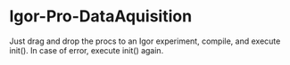 # Igor-Pro-DataAquisition
Just drag and drop the procs to an Igor experiment, compile, and execute init(). In case of error, execute init() again. 
